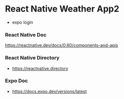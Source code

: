# React Native Weather App2

- expo login

### React Native Doc

https://reactnative.dev/docs/0.60/components-and-apis

### React Native Directory

- https://reactnative.directory

### Expo Doc

- https://docs.expo.dev/versions/latest